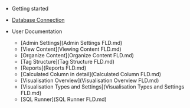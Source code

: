  
 - Getting started 
  - [Database Connection](DatabaseConnection.md)
  
- User Documentation
  - [Admin Settings](Admin Settings FLD.md)
  - [View Content](Viewing Content FLD.md)
  - [Organize Content](Organize Content FLD.md)
  - [Tag Structure](Tag Structure FLD.md)
  - [Reports](Reports FLD.md)
  - [Calculated Column in detail](Calculated Column FLD.md)
  - [Visualisation Overview](Visualisation Overview FLD.md)
  - [Visualisation Types and Settings](Visualisation Types and Settings FLD.md)
  - [SQL Runner](SQL Runner FLD.md)

